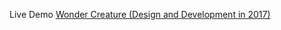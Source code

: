 
 Live Demo
 [Wonder Creature (Design and Development in 2017)](https://ladysangria.github.io/WonderCreature/)
